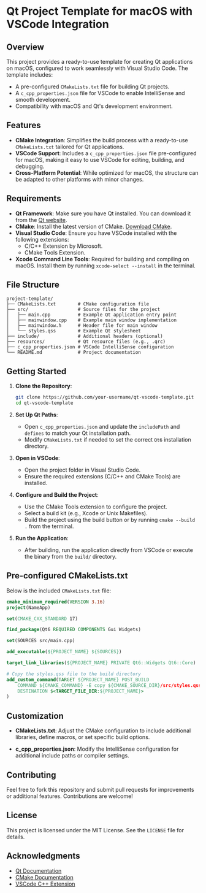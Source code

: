 # Qt Project Template for macOS with VSCode Integration

## Overview
This project provides a ready-to-use template for creating Qt applications on macOS, configured to work seamlessly with Visual Studio Code. The template includes:

- A pre-configured `CMakeLists.txt` file for building Qt projects.
- A `c_cpp_properties.json` file for VSCode to enable IntelliSense and smooth development.
- Compatibility with macOS and Qt's development environment.

## Features

- **CMake Integration**: Simplifies the build process with a ready-to-use `CMakeLists.txt` tailored for Qt applications.
- **VSCode Support**: Includes a `c_cpp_properties.json` file pre-configured for macOS, making it easy to use VSCode for editing, building, and debugging.
- **Cross-Platform Potential**: While optimized for macOS, the structure can be adapted to other platforms with minor changes.

## Requirements

- **Qt Framework**: Make sure you have Qt installed. You can download it from the [Qt website](https://www.qt.io/).
- **CMake**: Install the latest version of CMake. [Download CMake](https://cmake.org/download/).
- **Visual Studio Code**: Ensure you have VSCode installed with the following extensions:
  - C/C++ Extension by Microsoft.
  - CMake Tools Extension.
- **Xcode Command Line Tools**: Required for building and compiling on macOS. Install them by running `xcode-select --install` in the terminal.

## File Structure

```
project-template/
├── CMakeLists.txt        # CMake configuration file
├── src/                  # Source files for the project
│   ├── main.cpp          # Example Qt application entry point
│   ├── mainwindow.cpp    # Example main window implementation
│   ├── mainwindow.h      # Header file for main window
│   └── styles.qss        # Example Qt stylesheet
├── include/              # Additional headers (optional)
├── resources/            # Qt resource files (e.g., .qrc)
├── c_cpp_properties.json # VSCode IntelliSense configuration
└── README.md             # Project documentation
```

## Getting Started

1. **Clone the Repository**:
   ```bash
   git clone https://github.com/your-username/qt-vscode-template.git
   cd qt-vscode-template
   ```

2. **Set Up Qt Paths**:
   - Open `c_cpp_properties.json` and update the `includePath` and `defines` to match your Qt installation path.
   - Modify `CMakeLists.txt` if needed to set the correct `Qt6` installation directory.

3. **Open in VSCode**:
   - Open the project folder in Visual Studio Code.
   - Ensure the required extensions (C/C++ and CMake Tools) are installed.

4. **Configure and Build the Project**:
   - Use the CMake Tools extension to configure the project.
   - Select a build kit (e.g., Xcode or Unix Makefiles).
   - Build the project using the build button or by running `cmake --build .` from the terminal.

5. **Run the Application**:
   - After building, run the application directly from VSCode or execute the binary from the `build/` directory.

## Pre-configured CMakeLists.txt

Below is the included `CMakeLists.txt` file:

```cmake
cmake_minimum_required(VERSION 3.16)
project(NameApp)

set(CMAKE_CXX_STANDARD 17)

find_package(Qt6 REQUIRED COMPONENTS Gui Widgets)

set(SOURCES src/main.cpp)

add_executable(${PROJECT_NAME} ${SOURCES})

target_link_libraries(${PROJECT_NAME} PRIVATE Qt6::Widgets Qt6::Core)

# Copy the styles.qss file to the build directory
add_custom_command(TARGET ${PROJECT_NAME} POST_BUILD
    COMMAND ${CMAKE_COMMAND} -E copy ${CMAKE_SOURCE_DIR}/src/styles.qss
    DESTINATION $<TARGET_FILE_DIR:${PROJECT_NAME}>
)
```

## Customization

- **CMakeLists.txt**:
  Adjust the CMake configuration to include additional libraries, define macros, or set specific build options.

- **c_cpp_properties.json**:
  Modify the IntelliSense configuration for additional include paths or compiler settings.

## Contributing

Feel free to fork this repository and submit pull requests for improvements or additional features. Contributions are welcome!

## License

This project is licensed under the MIT License. See the `LICENSE` file for details.

## Acknowledgments

- [Qt Documentation](https://doc.qt.io/)
- [CMake Documentation](https://cmake.org/documentation/)
- [VSCode C++ Extension](https://code.visualstudio.com/docs/cpp/cpp-ide)

